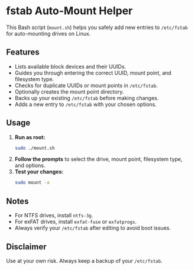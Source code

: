 # fstab Auto-Mount Helper

This Bash script (`mount.sh`) helps you safely add new entries to `/etc/fstab` for auto-mounting drives on Linux.

## Features

- Lists available block devices and their UUIDs.
- Guides you through entering the correct UUID, mount point, and filesystem type.
- Checks for duplicate UUIDs or mount points in `/etc/fstab`.
- Optionally creates the mount point directory.
- Backs up your existing `/etc/fstab` before making changes.
- Adds a new entry to `/etc/fstab` with your chosen options.

## Usage

1. **Run as root:**
   ```bash
   sudo ./mount.sh
   ```
2. **Follow the prompts** to select the drive, mount point, filesystem type, and options.
3. **Test your changes:**
   ```bash
   sudo mount -a
   ```

## Notes

- For NTFS drives, install `ntfs-3g`.
- For exFAT drives, install `exfat-fuse` or `exfatprogs`.
- Always verify your `/etc/fstab` after editing to avoid boot issues.

## Disclaimer

Use at your own risk. Always keep a backup of your `/etc/fstab`.
